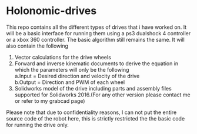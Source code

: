 # Holonomic-drives
  
This repo contains all the different types of drives that i have worked on. It will be a basic interface for running them using a ps3 dualshock 4 controller or a xbox 360 controller. The basic algorithm still remains the same. It will also contain the following  
  
  1. Vector calculations for the drive wheels  
  2. Forward and inverse kinematic documents to derive the equation in which the parameters will only be the following  
     a.Input = Desired direction and velocity of the drive  
     b.Output = Direction and PWM of each wheel  
  3. Solidworks model of the drive including parts and assembly files supported for Solidworks 2016.(For any other version please              contact me or refer to my grabcad page)  
      
Please note that due to confidentiality reasons, I can not put the entire source code of the robot here, this is strictly restricted the the basic code for running the drive only.
